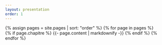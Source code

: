 ```yaml
---
layout: presentation
order: 1
---
```


{% assign pages = site.pages | sort: "order" %}
{% for page in pages %}
  {% if page.chapitre %}
    {{- page.content | markdownify -}}
  {% endif %}
{% endfor %}
